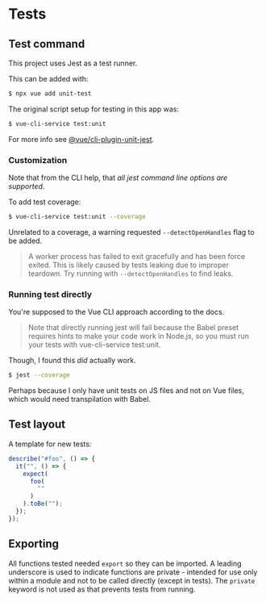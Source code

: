 # Tests


## Test command

This project uses Jest as a test runner.

This can be added with:

```sh
$ npx vue add unit-test
```

The original script setup for testing in this app was:

```sh
$ vue-cli-service test:unit
```

For more info see [@vue/cli-plugin-unit-jest](https://cli.vuejs.org/core-plugins/unit-jest.html).

### Customization

Note that from the CLI help, that _all jest command line options are supported_.

To add test coverage:

```sh
$ vue-cli-service test:unit --coverage
```

Unrelated to a coverage, a warning requested `--detectOpenHandles` flag to be added.

> A worker process has failed to exit gracefully and has been force exited. This is likely caused by tests leaking due to improper teardown. Try running with `--detectOpenHandles` to find leaks.

### Running test directly

You're supposed to the Vue CLI approach according to the docs.

> Note that directly running jest will fail because the Babel preset requires hints to make your code work in Node.js, so you must run your tests with vue-cli-service test:unit.

Though, I found this _did_ actually work.

```sh
$ jest --coverage
```

Perhaps because I only have unit tests on JS files and not on Vue files, which would need transpilation with Babel.


## Test layout

A template for new tests:

```javascript
describe("#foo", () => {
  it("", () => {
    expect(
      foo(
        ""
      )
    ).toBe("");
  });
});
```


## Exporting

All functions tested needed `export` so they can be imported. A leading underscore is used to indicate functions are private - intended for use only within a module and not to be called directly (except in tests). The `private` keyword is not used as that prevents tests from running.
